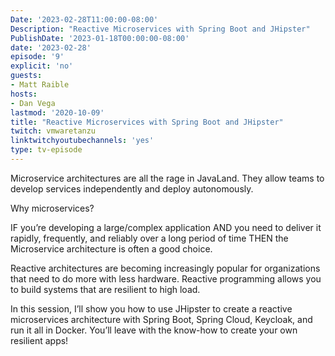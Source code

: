```yaml
---
Date: '2023-02-28T11:00:00-08:00'
Description: "Reactive Microservices with Spring Boot and JHipster"
PublishDate: '2023-01-18T00:00:00-08:00'
date: '2023-02-28'
episode: '9'
explicit: 'no'
guests:
- Matt Raible
hosts:
- Dan Vega
lastmod: '2020-10-09'
title: "Reactive Microservices with Spring Boot and JHipster"
twitch: vmwaretanzu
linktwitchyoutubechannels: 'yes'
type: tv-episode
---
```


Microservice architectures are all the rage in JavaLand. They allow teams to develop services independently and deploy autonomously.

Why microservices?

IF
  you’re developing a large/complex application
AND
  you need to deliver it rapidly, frequently, and reliably over a long period of time
THEN
  the Microservice architecture is often a good choice.

Reactive architectures are becoming increasingly popular for organizations that need to do more with less hardware. Reactive programming allows you to build systems that are resilient to high load.

In this session, I’ll show you how to use JHipster to create a reactive microservices architecture with Spring Boot, Spring Cloud, Keycloak, and run it all in Docker. You’ll leave with the know-how to create your own resilient apps!
